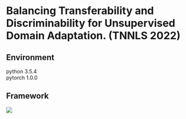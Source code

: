 # Balancing Transferability and Discriminability for Unsupervised Domain Adaptation. (TNNLS 2022)
## Environment
python   3.5.4  
pytorch  1.0.0  
## Framework
![](https://github.com/J-k-Huang/DMAL/framework.png)
